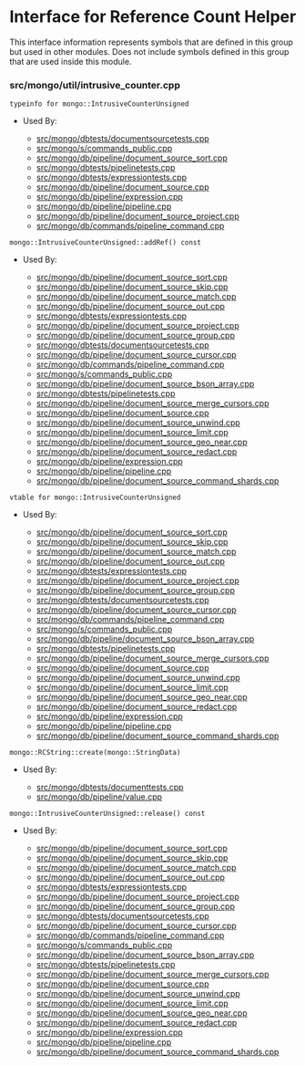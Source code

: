 
# Interface for Reference Count Helper
This interface information represents symbols that are defined in this group but used in other modules.  Does not include symbols defined in this group that are used inside this module.

### src/mongo/util/intrusive\_counter.cpp

<div></div>

    typeinfo for mongo::IntrusiveCounterUnsigned

- Used By:

    - [src/mongo/dbtests/documentsourcetests.cpp](../../../../tests/unit\_tests)
    - [src/mongo/s/commands\_public.cpp](../../../../sharding/sharding)
    - [src/mongo/db/pipeline/document\_source\_sort.cpp](../../../../queries/aggregation\_framework)
    - [src/mongo/dbtests/pipelinetests.cpp](../../../../tests/unit\_tests)
    - [src/mongo/dbtests/expressiontests.cpp](../../../../tests/unit\_tests)
    - [src/mongo/db/pipeline/document\_source.cpp](../../../../queries/aggregation\_framework)
    - [src/mongo/db/pipeline/expression.cpp](../../../../queries/aggregation\_framework)
    - [src/mongo/db/pipeline/pipeline.cpp](../../../../queries/aggregation\_framework)
    - [src/mongo/db/pipeline/document\_source\_project.cpp](../../../../queries/aggregation\_framework)
    - [src/mongo/db/commands/pipeline\_command.cpp](../../../../queries/aggregation\_framework)

<div></div>

    mongo::IntrusiveCounterUnsigned::addRef() const

- Used By:

    - [src/mongo/db/pipeline/document\_source\_sort.cpp](../../../../queries/aggregation\_framework)
    - [src/mongo/db/pipeline/document\_source\_skip.cpp](../../../../queries/aggregation\_framework)
    - [src/mongo/db/pipeline/document\_source\_match.cpp](../../../../queries/aggregation\_framework)
    - [src/mongo/db/pipeline/document\_source\_out.cpp](../../../../queries/aggregation\_framework)
    - [src/mongo/dbtests/expressiontests.cpp](../../../../tests/unit\_tests)
    - [src/mongo/db/pipeline/document\_source\_project.cpp](../../../../queries/aggregation\_framework)
    - [src/mongo/db/pipeline/document\_source\_group.cpp](../../../../queries/aggregation\_framework)
    - [src/mongo/dbtests/documentsourcetests.cpp](../../../../tests/unit\_tests)
    - [src/mongo/db/pipeline/document\_source\_cursor.cpp](../../../../queries/aggregation\_framework)
    - [src/mongo/db/commands/pipeline\_command.cpp](../../../../queries/aggregation\_framework)
    - [src/mongo/s/commands\_public.cpp](../../../../sharding/sharding)
    - [src/mongo/db/pipeline/document\_source\_bson\_array.cpp](../../../../queries/aggregation\_framework)
    - [src/mongo/dbtests/pipelinetests.cpp](../../../../tests/unit\_tests)
    - [src/mongo/db/pipeline/document\_source\_merge\_cursors.cpp](../../../../queries/aggregation\_framework)
    - [src/mongo/db/pipeline/document\_source.cpp](../../../../queries/aggregation\_framework)
    - [src/mongo/db/pipeline/document\_source\_unwind.cpp](../../../../queries/aggregation\_framework)
    - [src/mongo/db/pipeline/document\_source\_limit.cpp](../../../../queries/aggregation\_framework)
    - [src/mongo/db/pipeline/document\_source\_geo\_near.cpp](../../../../queries/aggregation\_framework)
    - [src/mongo/db/pipeline/document\_source\_redact.cpp](../../../../queries/aggregation\_framework)
    - [src/mongo/db/pipeline/expression.cpp](../../../../queries/aggregation\_framework)
    - [src/mongo/db/pipeline/pipeline.cpp](../../../../queries/aggregation\_framework)
    - [src/mongo/db/pipeline/document\_source\_command\_shards.cpp](../../../../queries/aggregation\_framework)

<div></div>

    vtable for mongo::IntrusiveCounterUnsigned

- Used By:

    - [src/mongo/db/pipeline/document\_source\_sort.cpp](../../../../queries/aggregation\_framework)
    - [src/mongo/db/pipeline/document\_source\_skip.cpp](../../../../queries/aggregation\_framework)
    - [src/mongo/db/pipeline/document\_source\_match.cpp](../../../../queries/aggregation\_framework)
    - [src/mongo/db/pipeline/document\_source\_out.cpp](../../../../queries/aggregation\_framework)
    - [src/mongo/dbtests/expressiontests.cpp](../../../../tests/unit\_tests)
    - [src/mongo/db/pipeline/document\_source\_project.cpp](../../../../queries/aggregation\_framework)
    - [src/mongo/db/pipeline/document\_source\_group.cpp](../../../../queries/aggregation\_framework)
    - [src/mongo/dbtests/documentsourcetests.cpp](../../../../tests/unit\_tests)
    - [src/mongo/db/pipeline/document\_source\_cursor.cpp](../../../../queries/aggregation\_framework)
    - [src/mongo/db/commands/pipeline\_command.cpp](../../../../queries/aggregation\_framework)
    - [src/mongo/s/commands\_public.cpp](../../../../sharding/sharding)
    - [src/mongo/db/pipeline/document\_source\_bson\_array.cpp](../../../../queries/aggregation\_framework)
    - [src/mongo/dbtests/pipelinetests.cpp](../../../../tests/unit\_tests)
    - [src/mongo/db/pipeline/document\_source\_merge\_cursors.cpp](../../../../queries/aggregation\_framework)
    - [src/mongo/db/pipeline/document\_source.cpp](../../../../queries/aggregation\_framework)
    - [src/mongo/db/pipeline/document\_source\_unwind.cpp](../../../../queries/aggregation\_framework)
    - [src/mongo/db/pipeline/document\_source\_limit.cpp](../../../../queries/aggregation\_framework)
    - [src/mongo/db/pipeline/document\_source\_geo\_near.cpp](../../../../queries/aggregation\_framework)
    - [src/mongo/db/pipeline/document\_source\_redact.cpp](../../../../queries/aggregation\_framework)
    - [src/mongo/db/pipeline/expression.cpp](../../../../queries/aggregation\_framework)
    - [src/mongo/db/pipeline/pipeline.cpp](../../../../queries/aggregation\_framework)
    - [src/mongo/db/pipeline/document\_source\_command\_shards.cpp](../../../../queries/aggregation\_framework)

<div></div>

    mongo::RCString::create(mongo::StringData)

- Used By:

    - [src/mongo/dbtests/documenttests.cpp](../../../../tests/unit\_tests)
    - [src/mongo/db/pipeline/value.cpp](../../../../queries/aggregation\_framework)

<div></div>

    mongo::IntrusiveCounterUnsigned::release() const

- Used By:

    - [src/mongo/db/pipeline/document\_source\_sort.cpp](../../../../queries/aggregation\_framework)
    - [src/mongo/db/pipeline/document\_source\_skip.cpp](../../../../queries/aggregation\_framework)
    - [src/mongo/db/pipeline/document\_source\_match.cpp](../../../../queries/aggregation\_framework)
    - [src/mongo/db/pipeline/document\_source\_out.cpp](../../../../queries/aggregation\_framework)
    - [src/mongo/dbtests/expressiontests.cpp](../../../../tests/unit\_tests)
    - [src/mongo/db/pipeline/document\_source\_project.cpp](../../../../queries/aggregation\_framework)
    - [src/mongo/db/pipeline/document\_source\_group.cpp](../../../../queries/aggregation\_framework)
    - [src/mongo/dbtests/documentsourcetests.cpp](../../../../tests/unit\_tests)
    - [src/mongo/db/pipeline/document\_source\_cursor.cpp](../../../../queries/aggregation\_framework)
    - [src/mongo/db/commands/pipeline\_command.cpp](../../../../queries/aggregation\_framework)
    - [src/mongo/s/commands\_public.cpp](../../../../sharding/sharding)
    - [src/mongo/db/pipeline/document\_source\_bson\_array.cpp](../../../../queries/aggregation\_framework)
    - [src/mongo/dbtests/pipelinetests.cpp](../../../../tests/unit\_tests)
    - [src/mongo/db/pipeline/document\_source\_merge\_cursors.cpp](../../../../queries/aggregation\_framework)
    - [src/mongo/db/pipeline/document\_source.cpp](../../../../queries/aggregation\_framework)
    - [src/mongo/db/pipeline/document\_source\_unwind.cpp](../../../../queries/aggregation\_framework)
    - [src/mongo/db/pipeline/document\_source\_limit.cpp](../../../../queries/aggregation\_framework)
    - [src/mongo/db/pipeline/document\_source\_geo\_near.cpp](../../../../queries/aggregation\_framework)
    - [src/mongo/db/pipeline/document\_source\_redact.cpp](../../../../queries/aggregation\_framework)
    - [src/mongo/db/pipeline/expression.cpp](../../../../queries/aggregation\_framework)
    - [src/mongo/db/pipeline/pipeline.cpp](../../../../queries/aggregation\_framework)
    - [src/mongo/db/pipeline/document\_source\_command\_shards.cpp](../../../../queries/aggregation\_framework)
